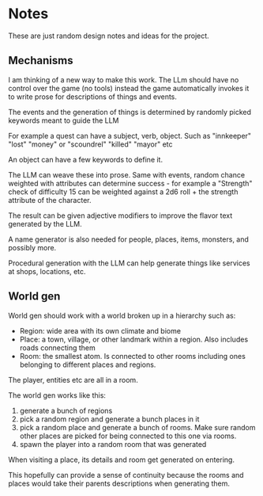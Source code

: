 # Notes

These are just random design notes and ideas for the project.

## Mechanisms

I am thinking of a new way to make this work. The LLm should have no control over the game (no tools) instead the game
automatically invokes it to write prose for descriptions of things and events.

The events and the generation of things is determined by randomly picked keywords meant to guide the LLM

For example a quest can have a subject, verb, object. Such as "innkeeper" "lost" "money" or "scoundrel" "killed" "mayor" etc

An object can have a few keywords to define it.

The LLM can weave these into prose. Same with events, random chance weighted with attributes can determine success - for example a "Strength" check
of difficulty 15 can be weighted against a 2d6 roll + the strength attribute of the character.

The result can be given adjective modifiers to improve the flavor text generated by the LLM.

A name generator is also needed for people, places, items, monsters, and possibly more.

Procedural generation with the LLM can help generate things like services at shops, locations, etc.

## World gen

World gen should work with a world broken up in a hierarchy such as:

- Region: wide area with its own climate and biome
- Place: a town, village, or other landmark within a region. Also includes roads connecting them
- Room: the smallest atom. Is connected to other rooms including ones belonging to different places and regions.

The player, entities etc are all in a room.

The world gen works like this:

1. generate a bunch of regions
2. pick a random region and generate a bunch places in it
3. pick a random place and generate a bunch of rooms. Make sure random other places are picked for being connected to this one via rooms.
4. spawn the player into a random room that was generated

When visiting a place, its details and room get generated on entering.

This hopefully can provide a sense of continuity because the rooms and places would take their parents descriptions when generating them.
